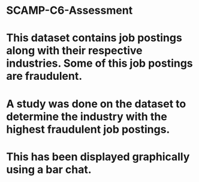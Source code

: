 # SCAMP-C6-Assessment
# This dataset contains job postings along with their respective industries. Some of this job postings are fraudulent.
# A study was done on the dataset to determine the industry with the highest fraudulent job postings.
# This has been displayed graphically using a bar chat.
